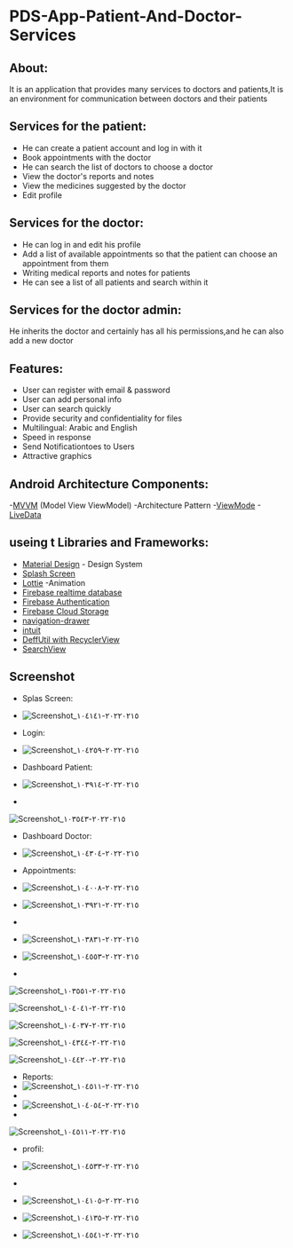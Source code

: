 # PDS-App-Patient-And-Doctor-Services
## About:
It is an application that provides many services to doctors and patients,It is an environment for communication between doctors and their patients

## Services for the patient:
- He can create a patient account and log in with it
- Book appointments with the doctor
- He can search the list of doctors to choose a doctor
- View the doctor's reports and notes
- View the medicines suggested by the doctor
- Edit profile
## Services for the doctor:
- He can log in and edit his profile
- Add a list of available appointments so that the patient can choose an appointment from them
- Writing medical reports and notes for patients
- He can see a list of all patients and search within it
## Services for the doctor admin:
He inherits the doctor and certainly has all his permissions,and he can also add a new doctor

## Features:
- User can register with email & password
- User can add personal info
- User can search quickly
- Provide security and confidentiality for files
- Multilingual: Arabic and English
- Speed in response
- Send Notificationtoes to Users
- Attractive graphics

## Android Architecture Components:
-[MVVM](https://developer.android.com/topic/libraries/architecture/viewmodel) (Model View ViewModel) -Architecture Pattern
-[ViewMode](https://developer.android.com/topic/libraries/architecture/viewmodel)
-[LiveData](https://developer.android.com/topic/libraries/architecture/livedata)
## useing t Libraries and Frameworks:
- [Material Design](https://material.io/design) - Design System
- [Splash Screen](https://developer.android.com/reference/android/window/SplashScreen)
- [Lottie](https://lottiefiles.com/) -Animation
- [Firebase realtime database](https://firebase.google.com/docs/database)
- [Firebase Authentication](https://firebase.google.com/docs/auth)
- [Firebase Cloud Storage](https://firebase.google.com/products/storage)
- [navigation-drawer](https://material.io/components/navigation-drawer)
- [intuit](https://github.com/intuit/sdp)
- [DeffUtil with  RecyclerView](https://developer.android.com/reference/kotlin/androidx/recyclerview/widget/RecyclerView)
- [SearchView](https://developer.android.com/reference/android/widget/SearchView)


## Screenshot
- Splas Screen:
- ![Screenshot_٢٠٢٢٠٢١٥-١٠٤١٤١](https://user-images.githubusercontent.com/88562339/154009968-6880fea8-0240-47f1-8726-c3448e84bc87.jpg)


- Login:
- ![Screenshot_٢٠٢٢٠٢١٥-١٠٤٢٥٩](https://user-images.githubusercontent.com/88562339/154010094-d1e610a1-e59d-400d-bd11-1f8b16845af7.jpg)


- Dashboard Patient:
- ![Screenshot_٢٠٢٢٠٢١٥-١٠٣٩١٤](https://user-images.githubusercontent.com/88562339/154010181-72bc8327-1680-41c3-8c3e-74e00f69a5aa.jpg)
- 
![Screenshot_٢٠٢٢٠٢١٥-١٠٣٥٤٣](https://user-images.githubusercontent.com/88562339/154010314-777ab00f-b7e5-4b06-8d25-1d16cb7f8314.jpg)

- Dashboard Doctor:
- ![Screenshot_٢٠٢٢٠٢١٥-١٠٤٣٠٤](https://user-images.githubusercontent.com/88562339/154010360-8a2310f1-a7ea-44f0-b729-4d559caaaf4d.jpg)

- Appointments:
- ![Screenshot_٢٠٢٢٠٢١٥-١٠٤٠٠٨](https://user-images.githubusercontent.com/88562339/154010783-1f62b53b-7210-4e85-9db7-7ba499633592.jpg)

- ![Screenshot_٢٠٢٢٠٢١٥-١٠٣٩٢١](https://user-images.githubusercontent.com/88562339/154010474-f262a806-877a-4f2f-8f68-d1e305e0e8de.jpg)
- 
- ![Screenshot_٢٠٢٢٠٢١٥-١٠٣٨٣١](https://user-images.githubusercontent.com/88562339/154011334-6be80468-b298-4996-abfa-1e61228f1031.jpg)

- ![Screenshot_٢٠٢٢٠٢١٥-١٠٤٥٥٣](https://user-images.githubusercontent.com/88562339/154010422-2a252992-7127-42cb-aded-4ef36ddbd30b.jpg)
- 
![Screenshot_٢٠٢٢٠٢١٥-١٠٣٥٥١](https://user-images.githubusercontent.com/88562339/154010550-0183e843-1750-4dd7-b9b8-9c919fcc5d5b.jpg)

![Screenshot_٢٠٢٢٠٢١٥-١٠٤٠٤١](https://user-images.githubusercontent.com/88562339/154010618-62cfc3e8-659b-4380-93de-bb16560b96ab.jpg)

![Screenshot_٢٠٢٢٠٢١٥-١٠٤٠٣٧](https://user-images.githubusercontent.com/88562339/154010643-dc605c8d-cad9-4126-b694-fd3ba55e374f.jpg)

![Screenshot_٢٠٢٢٠٢١٥-١٠٤٣٤٤](https://user-images.githubusercontent.com/88562339/154010681-adddb9fe-44dc-43e6-a4b3-ccb0d4ab5d05.jpg)

![Screenshot_٢٠٢٢٠٢١٥-١٠٤٤٢٠](https://user-images.githubusercontent.com/88562339/154010687-5b3e3b6a-8550-4ddc-aa61-65040d2c28db.jpg)

- Reports:
- ![Screenshot_٢٠٢٢٠٢١٥-١٠٤٥١١](https://user-images.githubusercontent.com/88562339/154010707-a53b5141-e017-4b36-a13c-1b3012dba624.jpg)
- 
- ![Screenshot_٢٠٢٢٠٢١٥-١٠٤٠٥٤](https://user-images.githubusercontent.com/88562339/154010896-cf83ea15-eb25-45cc-9ee1-2249cb9e2d3e.jpg)
- 
![Screenshot_٢٠٢٢٠٢١٥-١٠٤٥١١](https://user-images.githubusercontent.com/88562339/154010977-062bc7fc-36b8-4cac-b6a0-3f42e64474b1.jpg)

- profil:
- ![Screenshot_٢٠٢٢٠٢١٥-١٠٤٥٣٣](https://user-images.githubusercontent.com/88562339/154011296-6e884881-d29c-4b02-8241-0ca6ebced57b.jpg)
- 
- ![Screenshot_٢٠٢٢٠٢١٥-١٠٤١٠٥](https://user-images.githubusercontent.com/88562339/154011435-f7f0bc70-0710-41be-93d0-aec5bc2c5bd8.jpg)

- ![Screenshot_٢٠٢٢٠٢١٥-١٠٤١٣٥](https://user-images.githubusercontent.com/88562339/154011419-3a591989-e730-415b-893d-3a246ae09331.jpg)

- ![Screenshot_٢٠٢٢٠٢١٥-١٠٤٥٤١](https://user-images.githubusercontent.com/88562339/154011395-dca4d046-431c-4f3f-bcaf-b0460feb4d6a.jpg)


